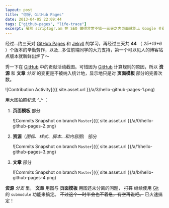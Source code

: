 ```yaml
---
layout: post
title: "你好，GitHub Pages"
date: 2013-04-05 22:09:44
tags: ["github-pages", "life-trace"]
excerpt: 虽然 scriptogr.am 在 SEO 做得非常不错——三天之内页面就能上 Google 关键词搜索第一页——但样式实在是太苦手了，API 也简略到不能忍。所以在了解了 GitHub Pages 之后，果断搬家了。
---
```


经过…约三天对 [GitHub Pages][] 和 [Jekyll][] 的学习，再经过三天共 **44** （ *25+13+6* ）个版本的辛勤劳作，以及…多位前端同学的大力支持，第一个可以见人的博客站点版本就新鲜出炉了〜

秀一下在 [GitHub][] 中的贡献活动截图。可惜因为 [GitHub][] 计算规则的原因，所以 **资源** 和 **文章** *分支* 的变更是不被纳入统计地，显示地只是对 **页面模板** 部分的完善次数。

![Contribution Activity]({{ site.asset.url }}/a/3/hello-github-pages-1.png)

[GitHub Pages]: https://help.github.com/categories/20/articles
[Jekyll]: https://github.com/mojombo/jekyll
[GitHub]: https://github.com

<!--{{ site.title }}-->

用大图拍照纪念 ^_^ ：

1. **页面模板** 部分

	![Commits Snapshot on branch `Master`]({{ site.asset.url }}/a/0/hello-github-pages-2.png)

1. **资源**（*图标、样式、脚本…和内容图*） 部分

	![Commits Snapshot on branch `Master`]({{ site.asset.url }}/a/1/hello-github-pages-3.png)

1. **文章** 部分

	![Commits Snapshot on branch `Master`]({{ site.asset.url }}/a/b/hello-github-pages-4.png)

**资源** *分支* 里， **文章** 用图与 **页面模板** 用图还未分离的问题， ~~打算~~ 继续使用 [Git][] 的 `submodule` 功能来搞定。 ~~不过这个一时半会也不着急，有空再说吧。~~ 已火速搞定！

[Git]: https://git.wiki.kernel.org/index.php/Git_FAQ
